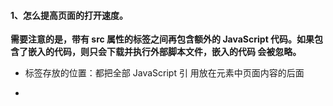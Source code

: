 #### 1、怎么提高页面的打开速度。
   
   **需要注意的是，带有 src 属性的<script>元素不应该在其<script>和</script>标签之间再包含额外的 JavaScript 代码。如果包含了嵌入的代码，则只会下载并执行外部脚本文件，嵌入的代码 会被忽略。**
  
  - 标签存放的位置：都把全部 JavaScript 引 用放在<body>元素中页面内容的后面
   
  - <script>标签的defer属性：延迟脚本，只适用于外部脚本
  ```
  <!DOCTYPE html>
    <html>
      <head>
        <title>Example HTML Page</title>
        <script type="text/javascript" defer="defer" src="example1.js"></script> 
        <script type="text/javascript" defer="defer" src="example2.js"></script>
      </head>
      <body>
        <!-- 这里放内容 --> 
      </body>
  </html>
  ```
  虽然我们把<script>元素放在了文档的<head>元素中，但其中包含的脚本将延迟 到浏览器遇到</html>标签后再执行。HTML5 规范要求脚本按照它们出现的先后顺序执行，因此第一 个延迟脚本会先于第二个延迟脚本执行，而这两个脚本会先于 DOMContentLoaded 事件(详见第 13 章) 9 执行。在现实当中，延迟脚本并不一定会按照顺序执行，也不一定会在 DOMContentLoaded 事件触发 前执行，因此最好只包含一个延迟脚本。
  
  - <script>元素定义了 async 属性：异步脚本，只适用于外部脚本文件，标记为 async 的脚本并不保证按照指定它们的先后顺序执行。


#### 1、let和var的区别。

  - 先声明，后使用：let必须先声明再使用，否则会报错。
  - let禁止重复声明，var后声明的变量值将会覆盖先声明的值。
  - 作用域：let的作用域为代码块内，而var的作用域为函数体。
  ```
  function() {
    var varTest = 'test var OK.';
    let letTest = 'test let OK.';

    {
      var varTest = 'varTest changed.';
      let letTest = 'letTest changed.';
    } 

    console.log(varTest); //输出"varTest changed."，内部"{}"中声明的varTest变量覆盖外部的letTest声明
    console.log(letTest); //输出"test let OK."，内部"{}"中声明的letTest和外部的letTest不是同一个变量
  }
  ```

#### 2、对象创建的几种方式。

  - ①字面量方式：使用Object构造函数和字面量会产生大量的重复代码。
  ```
  let person = {
    name:"xiaoming",
    sayName:function(){
      console.log(this.name);
    }
    features:{
      height:"176cm",
      weight:"60kg",
    }
  }
  ```
  
  - ②工厂模式：没有解决对象的识别问题（即怎么知道一个对象的类型）
  ```
  function createPerson(name,age,job){
    var o = new Object();
    o.name = name;
    o.age = age;
    o.job = job;
    o.sayNamge = function(){
      alert(this.name);
    }
    return o;
  }
  ```

  
  - ③构造器模式：利用函数作用域使用自定义构造函数模式模仿类。构造器模式就是一种变相的工厂模式。
  ```
  function Person(name,age){
    this.name = name;
    this.age = age;
    this.print = function(){
      console.log(this.name + this.age)
    };
  }
  ```
  [new命令的作用，就是执行一个构造函数，并且返回一个对象实例。使用new命令时，它后面的函数调用就不是正常的调用，而是依次执行下面的步骤。](https://juejin.im/entry/584a1c98ac502e006c5d63b8)   
   - a：创建一个空对象，作为将要返回的对象实例。
   - b：将空对象的原型指向了构造函数的prototype属性。
   - c：将空对象赋值给构造函数内部的this关键字。
   - d：开始执行构造函数内部的代码。
   
   缺点：每个方法都要在每个实例上重新创建一遍。
  
  - ④ 原型模式
   - 优点：可以让所有对象实例共享它所包含的属性和方法。
   - 缺点：所有的实例在默认情况下豆浆取得相同的属性值。
  
  ```
  function Person(){}
  
  Person.prototype.name = "Nicholas";
  Person.prototype.age = 29;
  Person.prototype.job = "Software Engineer";
  Person.prototype.sayName = function(){
    alert(this.name);
  };
  ```

  - ⑤ 组合使用构造函数模式和原型模式
   
  优点：
  - 构造函数模式用于定义实例属性，而原型模式用于定义方法和共享的属性。
  - 这种组合模式还支持想构造函数传递参数
  
  ```
  function Person(name,age,job){
    this.name = name;
    this.age = age;
    this.job = job;
    this.freinds = ["Shelby","Court"];
  }
  
  Person.prototype = {
    constructor : Person, //强制指向Person
    sayName : function(){
      alert(this.name);
    }
  }
  ```
  
  - ⑥ 动态原型模式
  
  优点：通过在构造函数中初始化原型（仅在必要的情况下），又保证了同事使用构造函数和原型的优点。
  
  ```
  function Person(name,age,job){
    this.name = name;
    this.age = age;
    this.job = job;
    
    if(typeof this.sayName != "function"){
      Person.prototype.sayName = function(){
        alert(this.name);
      };
    }
  }
  ```
  
  - ⑦ 寄生构造函数模式
  
  ```
  fuction Person(name,age,job){
    var o = new Object();
    o.name = name;
    o.age = age;
    o.job = job;
    o.sayName = function(){
      alert(this.name);
    };
    return o;
  }
  ```
  
  - ⑧ 稳妥构造函数模式
  
  ```
  fuction Person(name,age,job){
    var o = new Object();
    o.name = name;
    o.age = age;
    o.job = job;
    o.sayName = function(){
      alert(this.name);
    };
    return p;
  } 
  
  val freind = Person("Nicholas",29,"Software Engineer");
  
  ```

#### [4、理解原型对象和原型链。](https://www.cnblogs.com/wilber2013/p/4924309.html)

  - **所有的对象都有”__proto__“属性，该属性对应对象的原型**    
  
  "[[Prototype]]"作为对象的内部属性，是不能被直接访问的。所以为了方便查看一个对象的原型，Firefox和Chrome中提供了"__proto__"这个非标准（不是所有浏览器都支持）的访问器（ECMA引入了标准对象原型访问器"Object.getPrototype(object)"）。
  
 - **所有的函数对象都有"prototype"属性，该属性的值会被赋值给该函数创建的对象的"__proto__"**    
 
  每一个函数都有一个prototype属性，当一个函数被用作构造函数来创建实例时，该函数的prototype属性值将被作为原型赋值给所有对象实例（也就是设置实例的__proto__属性），也就是说，所有实例的原型引用的是函数的prototype属性。“prototype属性为函数对象特有的，如果不是函数对象，将不会有这个属性。”

  - **所有的原型对象都有一个"constructor"属性，这个属性对应创建所有指向该原型的实例的构造函数。**
  
  - **函数对象和原型对象通过"prototype"和"constructor"属性进行相互关联**
  
  当一个函数被当做构造函数来创建实例时，该函数的prototype属性值被作为原型赋值给所有对象实例（也就是设置实例的__proto__属性）

  
#### 5、原型链的缺点和对象冒充。

  **所有引用类型默认都继承了Object，这个继承也是通过原型链实现的。**
  
  **所有函数的默认原型都是Object的实例，因此默认原型都会包含一个内部指针，指向Object.prototype。**
  
  **原型链的问题：**
  - 属性共享问题：通过原型来实现继承时，原型实际上会变成另一个类型的实例。于是，原先的实例属性也就顺理成章地成了现在的原型属性了。
  - 在创建子类型的实例时，不能向超类型的构造函数中传递参数。即没有办法在不影响所有对象实例的情况下，给超类型的构造函数传递参数。

  **对象冒充：**
  ```
  function SuperType(name){
    this.name = name;
    this.colors = ["red","blue","green"];
  }
  
  function SubType(){
    //继承了SuperType，同时传递了参数
    SuperType.call(this,"Nicholas");
  }
  
  val instance1 = new SubType();
  alert(instance.name);    //"Nicholas";
  instance1.colors.push("black");
  alert(instance1.colors);    //"red,blue,green,black"
  
  var instance2 = new SubType();
  alert(instance2.colors);    //"red,blue,green"
  ```
  **对象冒充无法避免构造函数模式存在的问题，仅仅解决了传参和属性共享问题，但是不能解决函数的复用问题。**
  
  **组合继承：指的是将原型链和借用构造函数的技术组合到一块。思路是使用原型链实现对原型属性和方 法的继承，而通过借用构造函数来实现对实例属性的继承。**
  
  ```
  function SuperType(name){
    this.name = name;
    this.colors = ["red", "blue", "green"];
  }
  
  SuperType.prototype.sayName = function(){
    alert(this.name);
  };
  
  function SubType(name, age){
    //继承属性 SuperType.call(this, name);
    this.age = age;
  }
  ```
  
  
#### [6、call、apply和bing的作用。](https://www.cnblogs.com/coco1s/p/4833199.html)
  
  ```
  function fruits(){}
  
  fruits.prototype = {
    color : "red";
    say : function(){
      console.log("My color is" + this.color);
    }
  }
  
  var apple = new fruits();
  apple.say(); //My color is red
  
  var banana = {
    color : "yellow";
  }
  
  apple.say.call(banana); //My color is yellow
  apple.say.apply(banana); //My color is yellow
  ```
  
  call和apply的作用完全一样，都是改变被调用函数的作用域。不同的是call传递参数的时候是把所有参数依次传递进去，而apply则是将参数封装成数组。
  

 #### [7、this关键字的指向问题。](https://www.ibm.com/developerworks/cn/web/1207_wangqf_jsthis/index.html)

  - 作为对象方法：指向当前对象
  ```
  var point = { 
    x : 0, 
    y : 0, 
    moveTo : function(x, y) { 
      this.x = this.x + x; 
      this.y = this.y + y; 
    } 
  }; 
 
  point.moveTo(1, 1)//this 绑定到当前对象，即 point 对象
  ```
  - 作为函数调用：指向window全局对象
  ```
  function makeNoSense(x) { 
    this.x = x; 
  } 
 
  makeNoSense(5); 
  x;// x 已经成为一个值为 5 的全局变量
  ```
  - 对象函数的内部函数：指向window全局对象
  ```
  var point = { 
    x : 0, 
    y : 0, 
    moveTo : function(x, y) { 
      var that = this;
      // 内部函数
      var moveX = function(x) { 
          that.x = x; //that 指向当前对象
      }; 
      // 内部函数
      var moveY = function(y) { 
          this.y = y; //this 指向window对象
      }; 
 
      moveX(x); 
      moveY(y); 
    } 
  }; 
  point.moveTo(1, 1); 
  point.x; //==>0 
  point.y; //==>0 
  x; //==>1 
  y; //==>1
  ```
  - 作为构造函数调用：指向创建的新对象
  ```
  function Point(x, y){ 
     this.x = x; 
     this.y = y; 
  }
  ```

#### [8、JavaScript的this原理。](http://www.ruanyifeng.com/blog/2018/06/javascript-this.html)

  




